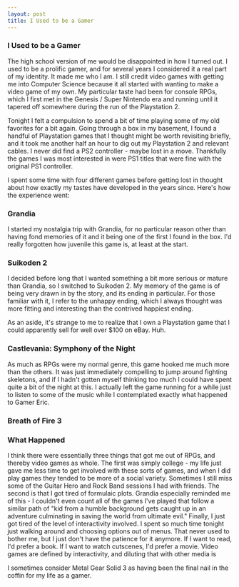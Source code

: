 ```yaml
---
layout: post
title: I Used to be a Gamer
---
```


### I Used to be a Gamer

The high school version of me would be disappointed in how I turned out. I used to be a prolific gamer, and for several years I considered it a real part of my identity. It made me who I am. I still credit video games with getting me into Computer Science because it all started with wanting to make a video game of my own. My particular taste had been for console RPGs, which I first met in the Genesis / Super Nintendo era and running until it tapered off somewhere during the run of the Playstation 2.

Tonight I felt a compulsion to spend a bit of time playing some of my old favorites for a bit again. Going through a box in my basement, I found a handful of Playstation games that I thought might be worth revisiting briefly, and it took me another half an hour to dig out my Playstation 2 and relevant cables. I never did find a PS2 controller - maybe lost in a move. Thankfully the games I was most interested in were PS1 titles that were fine with the original PS1 controller.

I spent some time with four different games before getting lost in thought about how exactly my tastes have developed in the years since. Here's how the experience went:

### Grandia

I started my nostalgia trip with Grandia, for no particular reason other than having fond memories of it and it being one of the first I found in the box. I'd really forgotten how juvenile this game is, at least at the start.

### Suikoden 2

I decided before long that I wanted something a bit more serious or mature than Grandia, so I switched to Suikoden 2. My memory of the game is of being very drawn in by the story, and its ending in particular. For those familiar with it, I refer to the unhappy ending, which I always thought was more fitting and interesting than the contrived happiest ending.

As an aside, it's strange to me to realize that I own a Playstation game that I could apparently sell for well over $100 on eBay. Huh.

### Castlevania: Symphony of the Night

As much as RPGs were my normal genre, this game hooked me much more than the others. It was just immediately compelling to jump around fighting skeletons, and if I hadn't gotten myself thinking too much I could have spent quite a bit of the night at this. I actually left the game running for a while just to listen to some of the music while I contemplated exactly what happened to Gamer Eric.

### Breath of Fire 3



### What Happened

I think there were essentially three things that got me out of RPGs, and thereby video games as whole. The first was simply college - my life just gave me less time to get involved with these sorts of games, and when I did play games they tended to be more of a social variety. Sometimes I still miss some of the Guitar Hero and Rock Band sessions I had with friends. The second is that I got tired of formulaic plots. Grandia especially reminded me of this - I couldn't even count all of the games I've played that follow a similar path of "kid from a humble background gets caught up in an adventure culminating in saving the world from ultimate evil." Finally, I just got tired of the level of interactivity involved. I spent so much time tonight just walking around and choosing options out of menus. That never used to bother me, but I just don't have the patience for it anymore. If I want to read, I'd prefer a book. If I want to watch cutscenes, I'd prefer a movie. Video games are defined by interactivity, and diluting that with other media is 

I sometimes consider Metal Gear Solid 3 as having been the final nail in the coffin for my life as a gamer.